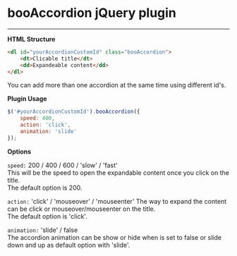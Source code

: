booAccordion jQuery plugin
==========================
--------------------------

**HTML Structure**

```html
<dl id="yourAccordionCustomId" class="booAccordion">
    <dt>Clicable title</dt>
    <dd>Expandeable content</dd>
</dl>
```
   
You can add more than one accordion at the same time using different id's.
   
**Plugin Usage**

```javascript
$('#yourAccordionCustomId').booAccordion({
    speed: 400,
    action: 'click',
    animation: 'slide'
});
```
   
**Options**

```speed:``` 200 / 400 / 600 / 'slow' / 'fast'  
This will be the speed to open the expandable content once you click on the title.    
The default option is 200.   
   
```action:``` 'click' / 'mouseover' / 'mouseenter'
The way to expand the content can be click or mouseover/mouseenter on the title.   
The default option is 'click'.   
   
```animation:``` 'slide' / false   
The accordion animation can be show or hide when is set to false or slide down and up as default option with 'slide'.
